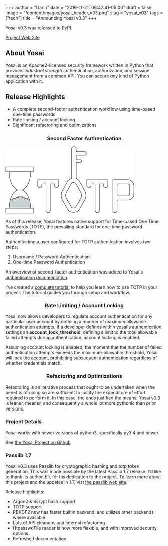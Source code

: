 +++
author = "Darin"
date = "2016-11-21T06:47:41-05:00"
draft = false
image = "/content/images/yosai_header_v03.png"
slug = "yosai_v03"
tags = ["tech"]
title = "Announcing Yosai v0.3"
+++

Yosai v0.3 was released to [PyPI](https://pypi.python.org/pypi/yosai/0.3.0).

[Project Web Site](http://yosaiproject.github.io/yosai)

## About Yosai

Yosai is an Apache2-licensed security framework written in Python that provides
*industrial strength* authentication, authorization, and session management from
a common API.  You can secure *any* kind of Python application with it.


## Release Highlights

- A complete second-factor authentication workflow using time-based one-time passwords
- Rate limiting / account locking
- Significant refactoring and optimizations


### <center> Second Factor Authentication </center>

![totp_logo](/content/images/totp.jpg)

As of this release, Yosai features native support for Time-based One Time Passwords (TOTP), the
prevailing standard for one-time password authentication.

Authenticating a user configured for TOTP authentication involves two steps:

1. Username / Password Authentication
2. One-time Password Authentication

An overview of second-factor authentication was added to Yosai's [authentication
documentation](https://yosaiproject.github.io/yosai/authentication).

I've created a [complete tutorial](http://yosaiproject.github.io/yosai/tutorials/totp_tutorial)
to help you learn how to use TOTP in your project.  The tutorial guides you
through setup and workflow.


### <center> Rate Limiting / Account Locking </center>

Yosai now allows developers to regulate account authentication for any particular
user account by defining a number of maximum allowable authentication attempts.
If a developer defines within yosai's authentication settings an **account_lock_threshold**,
defining a limit to the total allowable failed attempts during authentication,
account locking is enabled.

Assuming account locking is enabled, the moment that the number of failed
authentication attempts exceeds the maximum-allowable threshold, Yosai will lock
the account, prohibiting subsequent authentication regardless of whether
credentials match.


### <center> Refactoring and Optimizations </center>

Refactoring is an iterative process that ought to be undertaken when the benefits
of doing so are sufficient to justify the expenditure of effort required to perform
it. In this case, the ends justified the means:  Yosai v0.3 is leaner, meaner, and
consequently a whole lot more pythonic than prior versions.


### Project Details

Yosai works with newer versions of python3, specifically py3.4 and newer.

See [the Yosai Project on Github](https://github.com/yosaiproject)


### Passlib 1.7

Yosai v0.3 uses Passlib for cryptographic hashing and totp token generation.  This
was made possible by the latest Passlib 1.7 release.  I'd like to thank its author,
Eli, for his dedication to the project.  To learn more about this project and the
updates in 1.7, vist [the passlib web site](https://pythonhosted.org/passlib/).

Release highlights:
- Argon2 & Scrypt hash support
- TOTP support
- PBKDF2 now has faster builtin backend, and utilizes other backends where available
- Lots of API cleanups and internal refactoring
- HtpasswdFile reader is now more flexible, and with improved security options.
- Refreshed documentation
